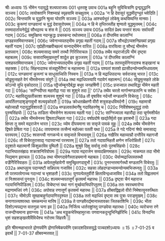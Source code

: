 श्रीः
अध्यायः 15
भीमेन गदायुद्धे शल्यपराजयः
001  धृतराष्ट्र उवाच
001a	बहूनि सुविचित्राणि द्वन्द्वयुद्धानि सञ्जय |
001c	त्वयोक्तानि निशम्याहं स्पृहयामि सचक्षुताम् ॥
002a	'न हि देवासुरं युद्धमीदृग्भूतं भवेदिति |
002c	चिन्तयामि च युद्धानि श्रुत्वा घोराणि सञ्जय || 
003a	आश्चर्यभूतं लोकेषु कथयिष्यन्ति मानवाः |
003c	कुरूणां पाण्डवानां च युद्धं देवासुरोपमम् ||
004a	न हि मे तृप्तिरस्तीह शृण्वतो युद्धमुत्तमम् |
004c	तस्मादार्तायनेर्युद्धं सौभद्रस्य च शंस मे ||
005	    सञ्जय उवाच
005a	सादितं प्रेक्ष्य यन्तारं शल्यः सर्वायसीं गदाम् |
005c	समुत्क्षिप्य नदन्क्रुद्धः प्रचस्कन्द रथोत्तमात् ||
006a	तं दीप्तमिव कालाग्निं दण्डहस्तमिवान्तकम् |
006c	जवेनाभ्यपतद्भीमः प्रगृह्य महतीं गदाम् ||
007a	सौभद्रोऽप्यशनिप्रख्यां प्रगृह्य महतीं गदाम् |
007c	एह्येहीत्यब्रवीच्छल्यं यत्नाद्भीमेन वारितः ||
008a	वारयित्वा तु सौभद्रं भीमसेनः प्रतापवान् |
008c	शल्यमासाद्य समरे तस्थौ गिरिरिवाचलः ||
009a	तथैव मद्रराजोऽपि भीमं दृष्ट्वा महाबलम् |
009c	ससाराभिमुखस्तूर्णं शार्दूल इव कुञ्जरम् ||
010a	'तं दीप्तमिव कालाग्निं पाशहस्तमिवान्तकम् | 
010c	जवेनाभ्यपतद्भीमः प्रगृह्य महतीं गदाम् ||
011a	ततस्तूर्यनिनादाश्च शङ्खानां च सहस्रशः |
011c	सिंहनादाश्च संजज्ञुर्भेरीणां च महास्वनाः ||
012a	पश्यतां शतशो ह्यासीदन्योन्यमभिधावताम् |
012c	पाण्डवानां कुरूणां च साधुसाध्विति निस्वनः ||
013a	न हि मद्राधिपादन्यः सर्वराजसु भारत |
013c	सोढुमुत्सहते वेगं भीमसेनस्य संयुगे ||
014a	तथा मद्राधिपस्यापि गदावेगं महात्मनः|
014c	सोढुमुत्सहते लोके कोऽन्यो युधि वृकोदरात् ||
015a	पट्टैर्जाम्बूनदैर्बद्धा बभूव जनहर्षिणी |
015c	प्रजज्वाल तथाविद्धा भीमेन महती गदा ||
016ac	'साग्निदीप्ता महारौद्रा गदा सा शुशुभे तदा ||'
017a	तथैव चरतो मार्गान्मण्डलानि च सर्वशः |
017c	महाविद्युत्प्रतीकाशा शल्यस्य शुशुभे गदा ||
018a	तौ वृषाविव नर्दन्तौ मण्डलानि विचेरतुः |
018c	आवर्तितगदाशृङ्गावुभौ शल्यवृकोदरौ ||
019a	क्रोधताम्रेक्षणौ वीरौ शत्रुसङ्धविमर्दनौ |
019c	महामात्रौ महोत्साहौ गदायुद्धविशारदौ ||
020a	मण्डलावर्तमार्गेषु गदाविहरणेषु च |
020c	निर्विशेषमभूद्युद्धं तयोः पुरुषसिंहयोः ||
021a	ताडिता भीमसेनेन शल्यस्य महती गदा |
021c	साग्निज्वाला महारौद्रा तदा चूर्णमशीर्यत ||
022a	तथैव भीमसेनस्य द्विषताऽभिहता गदा |
022c	वर्षाप्रदोषे खद्योतैर्वृतो वृक्ष इवाबभौ ||
023a	गदा क्षिप्ता तु समरे मद्रराजेन भारत |
023c	व्योम दीपयमाना सा ससृजे पावकं मुहुः ||
024a	तथैव भीमसेनेन द्विषते प्रेषिता गदा |
024c	तापयामास तत्सैन्यं महोल्का पतती यथा ||
025a	ते गदे गदिनां श्रेष्ठे समासाद्य परस्परम् |
025c	श्वसन्त्यौ नागकन्ये व ससृजाते विभावसुम् ||
026a	नखैरिव महाव्याघ्रौ दन्तैरिव महागजौ |
026c	तौ विचेरतुरासाद्य गदाग्र्याभ्यां परस्परम् ||
027a	ततो गदाग्राभिहतौ क्षणेन रुधिरोक्षितौ |
027c	ददृशाते महात्मानौ किंशुकाविव पुष्पितौ ||
028a	शुश्रुवे दिक्षु सर्वासु तयोः पुरुषसिंहयोः |
028c	गदाभिघातसंह्रादः शक्राशनिरिवोपमः ||
029a	गदया मद्रराजेन सव्यदक्षिणमाहतः |
029c	नाकम्पत तदा भीमो भिद्यमान इवाचलः ||
030a	तथा भीमगदावेगैस्ताड्यमानो महाबलः |
030c	धैर्यान्मद्राधिपस्तस्थौ वज्रैर्गिरिरिवाहतः ||
031a	आपेततुर्महावेगौ समुच्छ्रितगदावुभौ |
031c	पुनरन्तरमार्गस्थौ मण्डलानि विचेरतुः ||
032a	अथाप्लुत्य पदान्यष्टौ सन्निपत्य गजाविव |
032c	सहसा लोहदण्डाभ्यामन्योन्यमभिजघ्नतुः ||
033a	तौ परस्परवेगाच्च गदाभ्यां च भृशाहतौ |
033c	युगपत्पेततुर्वीरौ क्षिताविन्द्रध्वजाविव |
034a	ततो विह्वलमानं तं निःश्वसन्तं पुनःपुनः |
034c	शल्यमभ्यपतत्तूर्णं कृतवर्मा महारथः ||
035a	दृष्ट्वा चैनं महाराज गदयाभिनिपीडितम् |
035c	विचेष्टन्तं यथा नागं मूर्च्छयाभिपरिप्लुतम् ||
036a	ततः स्वरथमारोप्य मद्राणामधिपं रणे |
036c	अपोवाह रणात्तूर्णं कृतवर्मा महारथः ||
037a	क्षीबवद्विह्वलो वीरो निमेषात्पुनरुत्थितः |
037c	भीमोऽपि सुमहाबाहुर्गदापाणिरदृश्यत ||
038a	ततो मद्राधिपं दृष्ट्वा तव पुत्राः पराङ्मुखम् |
038c	सनागपत्त्यश्वरथाः समकम्पन्त मारिष ||
039a	ते पाण्डवैरर्द्यमानास्तावका जितकाशिभिः |
039c	भीता दिशोऽन्वपद्यन्त वातनुन्ना घना इव ||
040a	निर्जित्य धार्तराष्ट्रांस्तु पाण्डवेया महारथाः |
040c	व्यरोचन्त रणे राजन्दीप्यमाना इवाग्नयः ||
041a	'अथ मड्डुकभेरिमहामुरजाः पणवानकदुन्दुभिनिर्झरिभिः |
041c	विनदन्ति भृशं सहशङ्खरवैर्विविधैश्च नरोत्तम सिंहरवैः ||

इति श्रीमन्महाभारते द्रोणपर्वणि द्रोणाभिषेकपर्वणि एकादशदिवसयुद्धे पञ्चदशोऽध्यायः ॥ 15 ॥
7-01-25 व इवार्थे || 7-01-37 क्षीबवन्मत्तवत् ||
